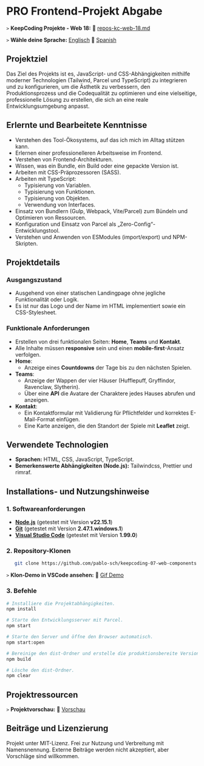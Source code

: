 # PRO Frontend-Projekt Abgabe

`>` **KeepCoding Projekte - Web 18:** 📁 [repos-kc-web-18.md](https://github.com/pablo-sch/pablo-sch/blob/main/docs/repos-kc-web-18.md)

`>` **Wähle deine Sprache:** [Englisch](README.md) 🔄 [Spanish](README.es.md)

<!-- ------------------------------------------------------------------------------------------- -->

## Projektziel

Das Ziel des Projekts ist es, JavaScript- und CSS-Abhängigkeiten mithilfe moderner Technologien (Tailwind, Parcel und TypeScript) zu integrieren und zu konfigurieren, um die Ästhetik zu verbessern, den Produktionsprozess und die Codequalität zu optimieren und eine vielseitige, professionelle Lösung zu erstellen, die sich an eine reale Entwicklungsumgebung anpasst.

<!-- ------------------------------------------------------------------------------------------- -->

## Erlernte und Bearbeitete Kenntnisse

- Verstehen des Tool-Ökosystems, auf das ich mich im Alltag stützen kann.
- Erlernen einer professionelleren Arbeitsweise im Frontend.
- Verstehen von Frontend-Architekturen.
- Wissen, was ein Bundle, ein Build oder eine gepackte Version ist.
- Arbeiten mit CSS-Präprozessoren (SASS).
- Arbeiten mit TypeScript:
  - Typisierung von Variablen.
  - Typisierung von Funktionen.
  - Typisierung von Objekten.
  - Verwendung von Interfaces.
- Einsatz von Bundlern (Gulp, Webpack, Vite/Parcel) zum Bündeln und Optimieren von Ressourcen.
- Konfiguration und Einsatz von Parcel als „Zero-Config“-Entwicklungstool.
- Verstehen und Anwenden von ESModules (import/export) und NPM-Skripten.

<!-- ------------------------------------------------------------------------------------------- -->

## Projektdetails

### Ausgangszustand

- Ausgehend von einer statischen Landingpage ohne jegliche Funktionalität oder Logik.
- Es ist nur das Logo und der Name im HTML implementiert sowie ein CSS-Stylesheet.

### Funktionale Anforderungen

- Erstellen von drei funktionalen Seiten: **Home**, **Teams** und **Kontakt**.
- Alle Inhalte müssen **responsive** sein und einen **mobile-first**-Ansatz verfolgen.
- **Home**:
  - Anzeige eines **Countdowns** der Tage bis zu den nächsten Spielen.
- **Teams**:
  - Anzeige der Wappen der vier Häuser (Hufflepuff, Gryffindor, Ravenclaw, Slytherin).
  - Über eine **API** die Avatare der Charaktere jedes Hauses abrufen und anzeigen.
- **Kontakt**:
  - Ein Kontaktformular mit Validierung für Pflichtfelder und korrektes E-Mail-Format einfügen.
  - Eine Karte anzeigen, die den Standort der Spiele mit **Leaflet** zeigt.

<!-- ------------------------------------------------------------------------------------------- -->

## Verwendete Technologien

- **Sprachen:** HTML, CSS, JavaScript, TypeScript.
- **Bemerkenswerte Abhängigkeiten (Node.js):** Tailwindcss, Prettier und rimraf.

<!-- ------------------------------------------------------------------------------------------- -->

## Installations- und Nutzungshinweise

### 1. Softwareanforderungen

- **[Node.js](https://nodejs.org/en/download/)** (getestet mit Version **v22.15.1**)
- **[Git](https://git-scm.com/downloads)** (getestet mit Version **2.47.1.windows.1**)
- **[Visual Studio Code](https://code.visualstudio.com/)** (getestet mit Version **1.99.0**)

### 2. Repository-Klonen

```bash
   git clone https://github.com/pablo-sch/keepcoding-07-web-components.git
```

`>` **Klon-Demo in VSCode ansehen:** 🎥 [Gif Demo](https://github.com/pablo-sch/pablo-sch/blob/main/etc/clone-tutorial.gif)

### 3. Befehle

```sh
# Installiere die Projektabhängigkeiten.
npm install

# Starte den Entwicklungsserver mit Parcel.
npm start

# Starte den Server und öffne den Browser automatisch.
npm start:open

# Bereinige den dist-Ordner und erstelle die produktionsbereite Version.
npm build

# Lösche den dist-Ordner.
npm clear
```

<!-- ------------------------------------------------------------------------------------------- -->

## Projektressourcen

`>` **Projektvorschau:** 👀 [Vorschau](preview.md)

<!-- ------------------------------------------------------------------------------------------- -->

## Beiträge und Lizenzierung

Projekt unter MIT-Lizenz. Frei zur Nutzung und Verbreitung mit Namensnennung. Externe Beiträge werden nicht akzeptiert, aber Vorschläge sind willkommen.
